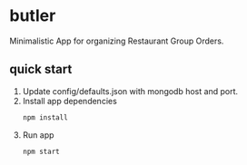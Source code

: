 # butler

Minimalistic App for organizing Restaurant Group Orders.

## quick start

1. Update config/defaults.json with mongodb host and port.
2. Install app dependencies
    ```sh
    npm install
    ```
3. Run app
    ```sh
    npm start
    ```
